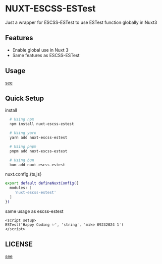 # NUXT-ESCSS-ESTest
Just a wrapper for ESCSS-ESTest to use ESTest function globally in Nuxt3

## Features
-  Enable global use in Nuxt 3
-  Same features as ESCSS-ESTest

## Usage

[see](<https://www.npmjs.com/package/escss-estest>)

## Quick Setup

install

```bash
  # Using npm
  npm install nuxt-escss-estest

  # Using yarn
  yarn add nuxt-escss-estest

  # Using pnpm
  pnpm add nuxt-escss-estest

  # Using bun
  bun add nuxt-escss-estest
```

nuxt.config.{ts,js}

```bash
export default defineNuxtConfig({
  modules: [
    'nuxt-escss-estest'
  ]
})
```

same usage as escss-estest

```vue
<script setup>
ESTest('Happy Coding ✨', 'string', 'mike 09232024 1')
</script>
```

## LICENSE
[see](https://github.com/ESCSS-labs/ESCSS-ESTest?tab=License-1-ov-file)